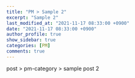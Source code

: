 ```yaml
---
title: "PM > Sample 2"
excerpt: "Sample 2"
last_modified_at: "2021-11-17 08:33:00 +0900"
date: "2021-11-17 08:33:00 +0900"
author_profile: true
show_sidebar: true
categories: [PM]
comments: true
---
```


post > pm-category > sample post 2